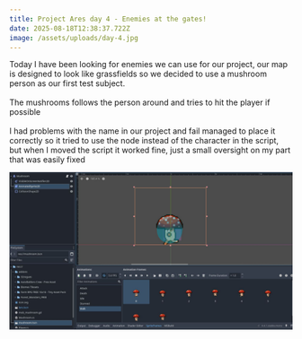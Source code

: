 ```yaml
---
title: Project Ares day 4 - Enemies at the gates!
date: 2025-08-18T12:38:37.722Z
image: /assets/uploads/day-4.jpg
---
```

T﻿oday I have been looking for enemies we can use for our project, our map is designed to look like grassfields so we decided to use a mushroom person as our first test subject. \
\
T﻿he mushrooms follows the person around and tries to hit the player if possible\
\
I﻿ had problems with the name in our project and fail managed to place it correctly so it tried to use the node instead of the character in the script, but when I moved the script it worked fine, just a small oversight on my part that was easily fixed

![](/assets/uploads/day-4.jpg)